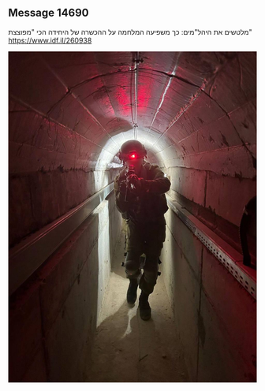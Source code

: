 ## Message 14690

מלטשים את היהל"מים:
כך משפיעה המלחמה על ההכשרה של היחידה הכי "מפוצצת"
https://www.idf.il/260938

![Photo](14690/14690_photo.jpg)
